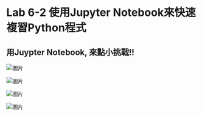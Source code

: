 <H1>Lab 6-2 使用Jupyter Notebook來快速複習Python程式</H1>
<H2>用Juypter Notebook, 來點小挑戰!!</H2>

![圖片](https://user-images.githubusercontent.com/16370565/173213752-f44e8ad7-6421-4d4a-9681-e174184fa99c.png)

![圖片](https://user-images.githubusercontent.com/16370565/173213791-4a5c876e-ddc5-43b2-b1c5-6c92b35ea2a2.png)

![圖片](https://user-images.githubusercontent.com/16370565/173214055-4bc07fd7-2e1d-4e17-9155-83cedd7c68dd.png)

![圖片](https://user-images.githubusercontent.com/16370565/173214301-afca52c4-bc0e-403a-ab13-8a0e33ede77c.png)

